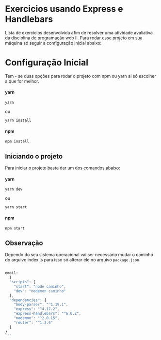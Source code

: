 
# Exercicios usando Express e Handlebars
Lista de exercícios desenvolvida afim de resolver uma atividade avaliativa da disciplina de programação web II. 
Para rodar esse projeto em sua máquina só seguir a configuração inicial abaixo:
  
# Configuração Inicial
Tem - se duas opções para rodar o projeto com npm ou yarn ai só escolher a que for melhor.
#### yarn
```
yarn
```
ou 
```
yarn install
```
#### npm
```
npm install
```

## Iniciando o projeto
Para iniciar o projeto basta dar um dos comandos abaixo:

#### yarn
```
yarn dev
```
ou
```
yarn start
```
#### npm
```
npm start
```
## Observação
Dependo do seu sistema operacional vai ser necessário mudar o caminho do arquivo index.js
para isso só alterar ele no arquivo `package.json` 

```` js

email:
  {
  "scripts": {
    "start": "node caminho",
    "dev": "nodemon caminho"
  },
  "dependencies": {
    "body-parser": "^1.19.1",
    "express": "^4.17.2",
    "express-handlebars": "^6.0.2",
    "nodemon": "^2.0.15",
    "router": "^1.3.6"
  }
}
```
